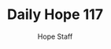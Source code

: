 ---
image: /assets/img/daily-hope-default-artwork.png
title: Daily Hope 117
number: 117
categories:
  - Daily Hope
author: Hope Staff
notes: Daily Hope 117
embed: >-
  EMBED_GOES_HERE
---